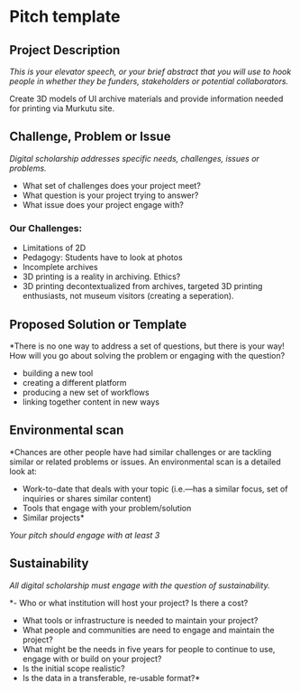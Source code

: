 # Pitch template

## Project Description

*This is your elevator speech, or your brief abstract that you will use to hook people in whether they be funders, stakeholders or potential collaborators.*

Create 3D models of UI archive materials and provide information needed for printing via Murkutu site. 

## Challenge, Problem or Issue

*Digital scholarship addresses specific needs, challenges, issues or problems.*

- What set of challenges does your project meet?
- What question is your project trying to answer?
- What issue does your project engage with?

### Our Challenges: 
- Limitations of 2D
- Pedagogy: Students have to look at photos 
- Incomplete archives 
- 3D printing is a reality in archiving. Ethics?
- 3D printing decontextualized from archives, targeted 3D printing enthusiasts, not museum visitors (creating a seperation). 

## Proposed Solution or Template

*There is no one way to address a set of questions, but there is your way! How will you go about solving the problem or engaging with the question?

- building a new tool
- creating a different platform
- producing a new set of workflows
- linking together content in new ways


## Environmental scan

*Chances are other people have had similar challenges or are tackling similar or related problems or issues. An environmental scan is a detailed look at:
- Work-to-date that deals with your topic (i.e.—has a similar focus, set of inquiries or shares similar content)
- Tools that engage with your problem/solution
- Similar projects*

*Your pitch should engage with at least 3*

## Sustainability

*All digital scholarship must engage with the question of sustainability.*

*- Who or what institution will host your project? Is there a cost?
- What tools or infrastructure is needed to maintain your project?
- What people and communities are need to engage and maintain the project?
- What might be the needs in five years for people to continue to use, engage with or build on your project?
- Is the initial scope realistic?
- Is the data in a transferable, re-usable format?*
